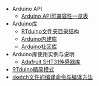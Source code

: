 - Arduino API
  - [Arduino API可兼容性一览表](/zh/manual/api/api-compatibility.md)
- Arduino库
  - [RTduino文件夹目录结构](/zh/manual/libraries/dir-structure.md)
  - [Arduino内建库](/zh/manual/libraries/buildin-libraries.md)
  - [Arduino社区库](/zh/manual/libraries/community-libraries.md)
- Arduino库使用实例与说明
  - [Adafruit SHT31传感器库](/zh/manual/libraries/practical/adafruit-sht31/adafruit-sht31.md)
- [RTduino精简模式](/zh/manual/tinymode.md)
- [sketch文件的编译命令与编译方法](/zh/manual/sketch-loader.md)
